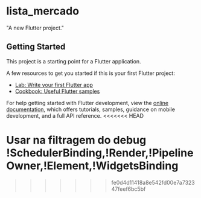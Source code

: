 # lista_mercado

"A new Flutter project."

## Getting Started

This project is a starting point for a Flutter application.

A few resources to get you started if this is your first Flutter project:

- [Lab: Write your first Flutter app](https://docs.flutter.dev/get-started/codelab)
- [Cookbook: Useful Flutter samples](https://docs.flutter.dev/cookbook)

For help getting started with Flutter development, view the
[online documentation](https://docs.flutter.dev/), which offers tutorials,
samples, guidance on mobile development, and a full API reference.
<<<<<<< HEAD

Usar na filtragem do debug 
!SchedulerBinding,!Render,!PipelineOwner,!Element,!WidgetsBinding
=======
>>>>>>> fe0d4d11418a8e542fd00e7a732347feef6bc5bf
